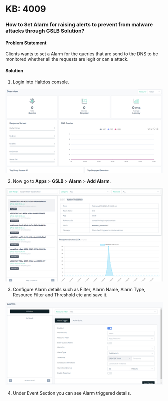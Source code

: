 # KB: 4009

### **How to Set Alarm for raising alerts to prevent from malware attacks through GSLB Solution?**

#### **Problem Statement**

Clients wants to set a Alarm for the queries that are send to the DNS to be monitored whether all the requests are legit or can a attack.

#### **Solution**

1. Login into Haltdos console.

![kb-4009](/img/gslb/v8/kb/kb_4009_overview.png)

2. Now go to **Apps** > **GSLB** > **Alarm** > **Add Alarm**.

![kb-4009](/img/gslb/v8/kb/kb_4009_events.png)

3. Configure Alarm details such as Filter, Alarm Name, Alarm Type, Resource Filter and Threshold etc and save it. 

![kb-4009](/img/gslb/v8/kb/kb_4009_alarms.png)

4. Under Event Section you can see Alarm triggered details.
